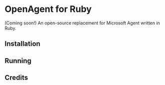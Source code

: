 # OpenAgent for Ruby
(Coming soon!) An open-source replacement for Microsoft Agent written in Ruby.

## Installation

## Running

## Credits
